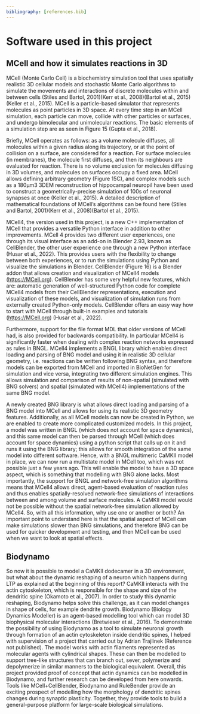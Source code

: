```yaml
---
bibliography: [references.bib]
---
```


# Software used in this project
## MCell and how it simulates reactions in 3D
MCell (Monte Carlo Cell) is a biochemistry simulation tool that uses spatially realistic 3D cellular models and stochastic Monte Carlo algorithms to simulate the movements and interactions of discrete molecules within and between cells (Stiles and Bartol, 2001)(Kerr et al., 2008)(Bartol et al., 2015)(Keller et al., 2015). MCell is a particle-based simulator that represents molecules as point particles in 3D space. At every time step in an MCell simulation, each particle can move, collide with other particles or surfaces, and undergo bimolecular and unimolecular reactions. The basic elements of a simulation step are as seen in Figure 15 (Gupta et al., 2018).

Briefly, MCell operates as follows: as a volume molecule diffuses, all molecules within a given radius along its trajectory, or at the point of collision on a surface, are considered for a reaction. For surface molecules (in membranes), the molecule first diffuses, and then its neighbours are evaluated for reaction. There is no volume exclusion for molecules diffusing in 3D volumes, and molecules on surfaces occupy a  fixed area. MCell allows defining arbitrary geometry (Figure 15C), and complex models such as a 180μm3 3DEM reconstruction of hippocampal neuropil have been used to construct a geometrically-precise simulation of 100s of neuronal synapses at once (Keller et al., 2015). A detailed description of mathematical foundations of MCell’s algorithms can be found here (Stiles and Bartol, 2001)(Kerr et al., 2008)(Bartol et al., 2015).

MCell4, the version used in this project, is a new C++ implementation of MCell that provides a versatile Python interface in addition to other improvements. MCell 4 provides two different user experiences, one through its visual interface as an add-on in Blender 2.93, known as CellBlender, the other user experience one through a new Python interface (Husar et al., 2022). This provides users with the flexibility to change between both experiences, or to run the simulations using Python and visualize the simulations in Blender. CellBlender (Figure 16) is a Blender addon that allows creation and visualization of MCell4 models (https://MCell.org). CellBlender has some very helpful new features, which are: automatic generation of well-structured Python code for complete MCell4 models from their CellBlender representations, execution and visualization of these models, and visualization of simulation runs from externally created Python-only models. CellBlender offers an easy way how to start with MCell through built-in examples and tutorials (https://MCell.org) (Husar et al., 2022). 

Furthermore, support for the file format MDL that older versions of MCell had, is also provided for backwards compatibility. In particular MCell4 is significantly faster when dealing with complex reaction networks expressed as rules in BNGL. MCell4 implements a BNGL library which enables direct loading and parsing of  BNG model and using it in realistic 3D cellular geometry, i.e. reactions can be written following BNG syntax, and therefore models can be exported from MCell and imported in BioNetGen for simulation and vice versa, integrating two different simulation engines. This allows simulation and comparison of results of non-spatial (simulated with BNG solvers) and spatial (simulated with MCell4) implementations of the same BNG model. 

A newly created BNG library is what allows direct loading and parsing of a BNG model into MCell and allows for using its realistic 3D geometry features. Additionally, as all MCell models can now be created in Python,  we are enabled to create more complicated customized models. In this project, a model was written in BNGL (which does not account for space dynamics), and this same model can then be parsed through MCell  (which does account for space dynamics) using a python script that calls up on it and runs it using the BNG library; this allows for smooth integration of the same model into different software. Hence, with a BNGL multimeric CaMKII model in place, we can now run a multistate model in MCell too, which was not possible just a few years ago. This will enable the model to have a 3D space aspect, which is something that modelling with BNG alone lacks. Most importantly, the support for BNGL and network-free simulation algorithms means that MCell4 allows direct, agent-based evaluation of reaction rules and thus enables spatially-resolved network-free simulations of interactions between and among volume and surface molecules. A CaMKII model would not be possible without the spatial network-free simulation allowed by MCell4. So, with all this information, why use one or another or both? An important point to understand here is that the spatial aspect of MCell can make  simulations slower than BNG simulations, and therefore BNG can be used for quicker development and testing, and then MCell can be used when we want to look at spatial effects. 

## Biodynamo

So now it is possible to model a CaMKII dodecamer in a 3D environment, but what about the dynamic reshaping of a neuron which happens during LTP as explained at the beginning of this report? CaMKII interacts with the actin cytoskeleton, which is responsible for the shape and size of the dendritic spine (Okamoto et al., 2007). In order to study this dynamic reshaping, Biodynamo helps solve this  challenge, as it can model changes in shape of cells, for example dendrite growth. Biodynamo (Biology Dynamics Modeller) is an agent-based modelling tool which can model 3D biophysical molecular interactions (Bretwieser et al., 2016). To demonstrate the possibility of using Biodynamo as a tool to simulate neuronal growth through formation of an actin cytoskeleton inside dendritic spines, I helped with supervision of a project that carried out by Adrian Trajlinek (Reference not published). The model works with actin filaments represented as molecular agents with cylindrical shapes. These can then be modelled to support tree-like structures that can branch out, sever, polymerize and depolymerize in similar manners to the biological equivalent. Overall, this project provided proof of concept that actin dynamics can be modelled in Biodynamo, and further research can be developed from here onwards. Tools like MCell+CellBlender, Biodynamo and RuleBender provide an exciting prospect of modelling how the morphology of dendritic spines changes during synaptic plasticity. Together, they provide tools to build a general-purpose platform for large-scale biological simulations.
